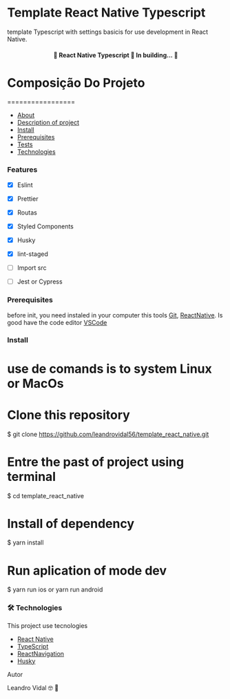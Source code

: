 # Template React Native Typescript

template Typescript  with settings basicis for use development in React Native.

<h4 align="center">
	🚧  React Native Typescript 📱 In building...  🚧
</h4>

# Composição Do Projeto
=================
<!--ts-->
   * [About](#template_react_native_typescript)
   * [Description of project](#Description_of_project)
   * [Install](#Install)
  * [Prerequisites](#Prerequisites)
   * [Tests](#testes)
   * [Technologies](#technologies)
<!--te-->

### Features
- [x] Eslint
- [x] Prettier
- [x] Routas
- [x] Styled Components
- [x] Husky
- [x] lint-staged
- [ ] Import src
- [ ] Jest or Cypress


### Prerequisites

before init, you need instaled in your computer this tools
[Git](https://git-scm.com), [ReactNative](https://reactnative.dev).
Is good have the code editor [VSCode](https://code.visualstudio.com/)

### Install

# use de comands is to system Linux or MacOs
# Clone this repository
$ git clone <https://github.com/leandrovidal56/template_react_native.git>

# Entre the past of project using terminal
$ cd template_react_native

# Install of dependency
$ yarn install

# Run aplication of mode dev
$ yarn run ios or yarn run android


### 🛠 Technologies

This project use tecnologies

- [React Native](https://reactnative.dev/)
- [TypeScript](https://www.typescriptlang.org/)
- [ReactNavigation](https://reactnavigation.org)
- [Husky](https://typicode.github.io/husky/#/)


Autor

Leandro Vidal 🤓 🚀
